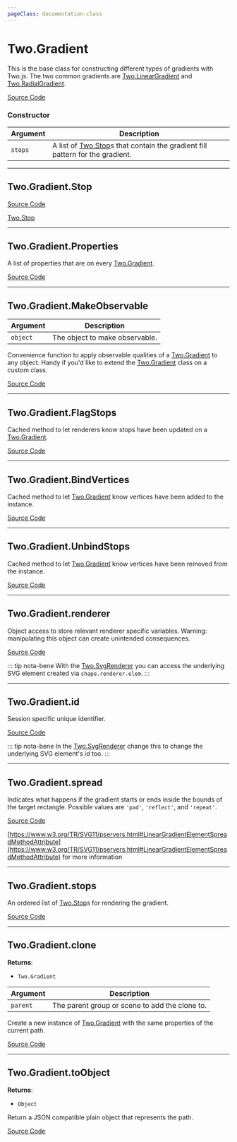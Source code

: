 ```yaml
---
pageClass: documentation-class
---
```


# Two.Gradient



This is the base class for constructing different types of gradients with Two.js. The two common gradients are [Two.LinearGradient](/documentation/lineargradient) and [Two.RadialGradient](/documentation/radialgradient).


<div class="meta">

  [Source Code](https://github.com/jonobr1/two.js/blob/dev/src/effects/gradient.js#L9)

</div>



### Constructor


| Argument | Description |
| ---- | ----------- |
|  `stops`  | A list of [Two.Stop](/documentation/stop)s that contain the gradient fill pattern for the gradient. |



---

<div class="static member ">

## Two.Gradient.Stop















<div class="meta">

  [Source Code](https://github.com/jonobr1/two.js/blob/dev/src/effects/gradient.js#L57)

</div>





<div class="see">

[Two.Stop](/documentation/stop)

</div>


</div>



---

<div class="static member ">

## Two.Gradient.Properties








<div class="properties">

A list of properties that are on every [Two.Gradient](/documentation/gradient).

</div>








<div class="meta">

  [Source Code](https://github.com/jonobr1/two.js/blob/dev/src/effects/gradient.js#L63)

</div>






</div>



---

<div class="static function ">

## Two.Gradient.MakeObservable










<div class="params">

| Argument | Description |
| ---- | ----------- |
|  `object`  | The object to make observable. |
</div>




<div class="description">

Convenience function to apply observable qualities of a [Two.Gradient](/documentation/gradient) to any object. Handy if you'd like to extend the [Two.Gradient](/documentation/gradient) class on a custom class.

</div>



<div class="meta">

  [Source Code](https://github.com/jonobr1/two.js/blob/dev/src/effects/gradient.js#L71)

</div>






</div>



---

<div class="static function ">

## Two.Gradient.FlagStops













<div class="description">

Cached method to let renderers know stops have been updated on a [Two.Gradient](/documentation/gradient).

</div>



<div class="meta">

  [Source Code](https://github.com/jonobr1/two.js/blob/dev/src/effects/gradient.js#L146)

</div>






</div>



---

<div class="static function ">

## Two.Gradient.BindVertices













<div class="description">

Cached method to let [Two.Gradient](/documentation/gradient) know vertices have been added to the instance.

</div>



<div class="meta">

  [Source Code](https://github.com/jonobr1/two.js/blob/dev/src/effects/gradient.js#L155)

</div>






</div>



---

<div class="static function ">

## Two.Gradient.UnbindStops













<div class="description">

Cached method to let [Two.Gradient](/documentation/gradient) know vertices have been removed from the instance.

</div>



<div class="meta">

  [Source Code](https://github.com/jonobr1/two.js/blob/dev/src/effects/gradient.js#L174)

</div>






</div>



---

<div class="instance member ">

## Two.Gradient.renderer








<div class="properties">



</div>






<div class="description">

Object access to store relevant renderer specific variables. Warning: manipulating this object can create unintended consequences.

</div>



<div class="meta">

  [Source Code](https://github.com/jonobr1/two.js/blob/dev/src/effects/gradient.js#L17)

</div>



<div class="tags">


::: tip nota-bene
With the [Two.SvgRenderer](/documentation/svgrenderer) you can access the underlying SVG element created via `shape.renderer.elem`.
:::


</div>




</div>



---

<div class="instance member ">

## Two.Gradient.id








<div class="properties">

Session specific unique identifier.

</div>








<div class="meta">

  [Source Code](https://github.com/jonobr1/two.js/blob/dev/src/effects/gradient.js#L26)

</div>



<div class="tags">


::: tip nota-bene
In the [Two.SvgRenderer](/documentation/svgrenderer) change this to change the underlying SVG element's id too.
:::


</div>




</div>



---

<div class="instance member ">

## Two.Gradient.spread








<div class="properties">

Indicates what happens if the gradient starts or ends inside the bounds of the target rectangle. Possible values are `'pad'`, `'reflect'`, and `'repeat'`.

</div>








<div class="meta">

  [Source Code](https://github.com/jonobr1/two.js/blob/dev/src/effects/gradient.js#L38)

</div>





<div class="see">

[https://www.w3.org/TR/SVG11/pservers.html#LinearGradientElementSpreadMethodAttribute](https://www.w3.org/TR/SVG11/pservers.html#LinearGradientElementSpreadMethodAttribute) for more information

</div>


</div>



---

<div class="instance member ">

## Two.Gradient.stops








<div class="properties">

An ordered list of [Two.Stop](/documentation/stop)s for rendering the gradient.

</div>








<div class="meta">

  [Source Code](https://github.com/jonobr1/two.js/blob/dev/src/effects/gradient.js#L45)

</div>






</div>



---

<div class="instance function ">

## Two.Gradient.clone




<div class="returns">

__Returns__:



+ `Two.Gradient`




</div>







<div class="params">

| Argument | Description |
| ---- | ----------- |
|  `parent`  | The parent group or scene to add the clone to. |
</div>




<div class="description">

Create a new instance of [Two.Gradient](/documentation/gradient) with the same properties of the current path.

</div>



<div class="meta">

  [Source Code](https://github.com/jonobr1/two.js/blob/dev/src/effects/gradient.js#L219)

</div>






</div>



---

<div class="instance function ">

## Two.Gradient.toObject




<div class="returns">

__Returns__:



+ `Object`




</div>










<div class="description">

Return a JSON compatible plain object that represents the path.

</div>



<div class="meta">

  [Source Code](https://github.com/jonobr1/two.js/blob/dev/src/effects/gradient.js#L246)

</div>






</div>


